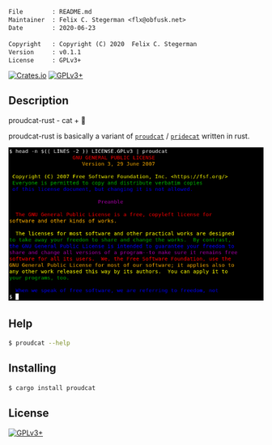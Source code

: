 <!-- {{{1 -->

    File        : README.md
    Maintainer  : Felix C. Stegerman <flx@obfusk.net>
    Date        : 2020-06-23

    Copyright   : Copyright (C) 2020  Felix C. Stegerman
    Version     : v0.1.1
    License     : GPLv3+

<!-- }}}1 -->

[![Crates.io](https://img.shields.io/crates/v/proudcat)](https://crates.io/crates/proudcat)
[![GPLv3+](https://img.shields.io/badge/license-GPLv3+-blue.svg)](https://www.gnu.org/licenses/gpl-3.0.html)

## Description

proudcat-rust - cat + :rainbow:

proudcat-rust is basically a variant of
[`proudcat`](https://github.com/obfusk/proudcat) /
[`pridecat`](https://github.com/lunasorcery/pridecat)
written in rust.

![screenshot](screenshot.png)

## Help

```bash
$ proudcat --help
```

## Installing

```bash
$ cargo install proudcat
```

## License

[![GPLv3+](https://www.gnu.org/graphics/gplv3-127x51.png)](https://www.gnu.org/licenses/gpl-3.0.html)

<!-- vim: set tw=70 sw=2 sts=2 et fdm=marker : -->
